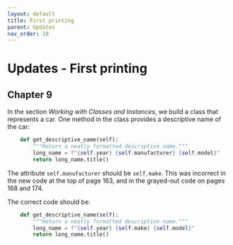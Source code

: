 ```yaml
---
layout: default
title: First printing
parent: Updates
nav_order: 10
---
```


# Updates - First printing

## Chapter 9

In the section *Working with Classes and Instances*, we build a class that represents a car. One method in the class provides a descriptive name of the car:

```python
    def get_descriptive_name(self):
        """Return a neatly formatted descriptive name."""
        long_name = f"{self.year} {self.manufacturer} {self.model}"
        return long_name.title()
```

The attribute `self.manufacturer` should be `self.make`. This was incorrect in the new code at the top of page 163, and in the grayed-out code on pages 168 and 174.

The correct code should be:

```python
    def get_descriptive_name(self):
        """Return a neatly formatted descriptive name."""
        long_name = f"{self.year} {self.make} {self.model}"
        return long_name.title()
```